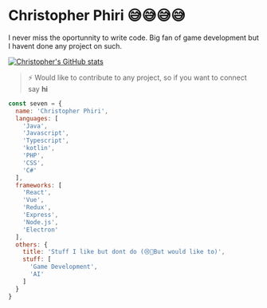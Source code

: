 # Christopher Phiri 😅😅😅😅
I never miss the oportunnity to write code.
Big fan of game development but I havent done any project on such.

[![Christopher's GitHub stats](https://github-readme-stats.vercel.app/api?username=sevenreup)](https://github.com/anuraghazra/github-readme-stats)

> ⚡ Would like to contribute to any project, so if you want to connect say **hi**

``` javascript
const seven = {
  name: 'Christopher Phiri',
  languages: [
    'Java',
    'Javascript',
    'Typescript',
    'kotlin',
    'PHP',
    'CSS',
    'C#'
  ],
  frameworks: [
    'React',
    'Vue',
    'Redux',
    'Express',
    'Node.js',
    'Electron'
  ],
  others: {
    title: 'Stuff I like but dont do (😢🥺But would like to)',
    stuff: [
      'Game Development',
      'AI'
    ]
  }
}
```
